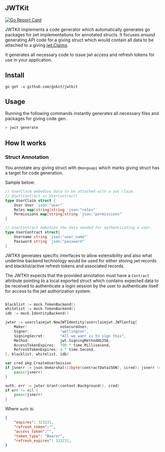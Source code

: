 JWTKit
--------
[![Go Report Card](https://goreportcard.com/badge/github.com/gokit/jwtkit)](https://goreportcard.com/report/github.com/gokit/jwtkit)

JWTKit implements a code generator which automatically generates go packages for jwt implementations for annotated structs.
It focuses around generating API code for a giving struct which would contain all data to be attached to a giving [jwt.Claims](https://godoc.org/github.com/dgrijalva/jwt-go#Claims).

It generates all necessary code to issue jwt access and refresh tokens for use in your application.

## Install

```
go get -u github.com/gokit/jwtkit
```

## Usage

Running the following commands instantly generates all necessary files and packages for giving code gen.

```go
> jwit generate
```

## How It works

### Struct Annotation

You annotate any giving struct with `@mongoapi` which marks giving struct has a target for code generation. 

Sample below:

```go
// UserClaim embodies data to be attached with a jwt claim.
// @jwt(Contract => UserContract)
type UserClaim struct {
	User User `json:"user"`
	Roles map[string]string `json:"roles"`
	Permissions map[string]string `json:"permissions"`
}

// UserContract embodies the data needed for authenticating a user.
type UserContract struct{
	Username string `json:"user_name"`
	Password string `json:"password"`
}
```

JWTKit generates specific interfaces to allow extensibility and also 
what underline backend technology would be used for either storing jwt
records and blacklist/active refresh tokens and associated records.

The JWTKit expects that the provided annotation must have a `Contract`
attribute pointing to a local exported struct which contains expected 
data to be received to authenticate a login session by the user to 
authenticate itself for access to the jwt authorization system.

```go

blacklist := mock.TokenBackend()
whitelist := mock.TokenBackend()
idb := mock.IdentityBackend()

jwter := userclaimjwt.NewJWTIdentity(userclaimjwt.JWTConfig{
	Maker:               noSecureUser,
	Signer:              "wellington",
	SigningSecret:       "All we want is to sign this",
	Method:              jwt.SigningMethodHS256,
	AccessTokenExpires:  700 * time.Millisecond,
	RefreshTokenExpires: 4 * time.Second,
}, blacklist, whitelist, idb)

var cred pkg.CreateUserSession
if jsnerr := json.Unmarshal([]byte(contractDataJSON), &cred); jsnerr != nil {
	panic(jsnerr)
}

auth, err := jwter.Grant(context.Background(), cred)
if err != nil {
	panic(jsnerr)
}

```

Where `auth` is:
```json
{
	"expires": 323231,
	"refresh_token":"",
	"access_token":"",
	"token_type": "Bearer",
	"refresh_expires": 323231,
}
```
